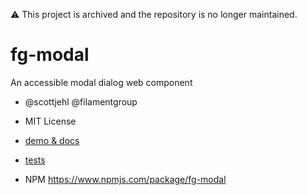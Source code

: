 :warning: This project is archived and the repository is no longer maintained. 

# fg-modal

An accessible modal dialog web component
- @scottjehl @filamentgroup
- MIT License

- [demo & docs](https://filamentgroup.github.io/fg-modal/demo/)
- [tests](https://filamentgroup.github.io/fg-modal/tests/)


- NPM https://www.npmjs.com/package/fg-modal 
